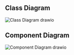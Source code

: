 
## Class Diagram 

![Class Diagram drawio](https://user-images.githubusercontent.com/93070074/160769933-9def9fad-46e0-4c38-b907-299394bd4742.png)

## Component Diagram

![Component Diagram drawio](https://user-images.githubusercontent.com/93070074/160770857-d3abd3e7-7305-4faf-bd12-b069b3dff446.png)

